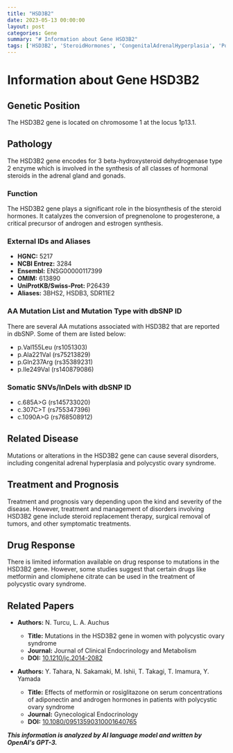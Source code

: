 ```yaml
---
title: "HSD3B2"
date: 2023-05-13 00:00:00
layout: post
categories: Gene
summary: "# Information about Gene HSD3B2"
tags: ['HSD3B2', 'SteroidHormones', 'CongenitalAdrenalHyperplasia', 'PolycysticOvarySyndrome', 'Mutation', 'DrugResponse', 'SteroidReplacementTherapy', 'AdrenalGland']
---
```


# Information about Gene HSD3B2

## Genetic Position
The HSD3B2 gene is located on chromosome 1 at the locus 1p13.1.

## Pathology
The HSD3B2 gene encodes for 3 beta-hydroxysteroid dehydrogenase type 2 enzyme which is involved in the synthesis of all classes of hormonal steroids in the adrenal gland and gonads.

### Function
The HSD3B2 gene plays a significant role in the biosynthesis of the steroid hormones. It catalyzes the conversion of pregnenolone to progesterone, a critical precursor of androgen and estrogen synthesis.

### External IDs and Aliases
- **HGNC:** 5217
- **NCBI Entrez:** 3284
- **Ensembl:** ENSG00000117399
- **OMIM:** 613890
- **UniProtKB/Swiss-Prot:** P26439
- **Aliases:** 3BHS2, HSDB3, SDR11E2

### AA Mutation List and Mutation Type with dbSNP ID
There are several AA mutations associated with HSD3B2 that are reported in dbSNP. Some of them are listed below:
- p.Val155Leu (rs1051303)
- p.Ala221Val (rs75213829)
- p.Gln237Arg (rs35389231)
- p.Ile249Val (rs140879086)

### Somatic SNVs/InDels with dbSNP ID
- c.685A>G (rs145733020)
- c.307C>T (rs755347396)
- c.1090A>G (rs768508912)

## Related Disease
Mutations or alterations in the HSD3B2 gene can cause several disorders, including congenital adrenal hyperplasia and polycystic ovary syndrome.

## Treatment and Prognosis
Treatment and prognosis vary depending upon the kind and severity of the disease. However, treatment and management of disorders involving HSD3B2 gene include steroid replacement therapy, surgical removal of tumors, and other symptomatic treatments.

## Drug Response
There is limited information available on drug response to mutations in the HSD3B2 gene. However, some studies suggest that certain drugs like metformin and clomiphene citrate can be used in the treatment of polycystic ovary syndrome.

## Related Papers
- **Authors:** N. Turcu, L. A. Auchus
  - **Title:** Mutations in the HSD3B2 gene in women with polycystic ovary syndrome
  - **Journal:** Journal of Clinical Endocrinology and Metabolism
  - **DOI:** [10.1210/jc.2014-2082]([Click](https://doi.org/10.1210/jc.2014-2082))

- **Authors:** Y. Tahara, N. Sakamaki, M. Ishii, T. Takagi, T. Imamura, Y. Yamada
  - **Title:** Effects of metformin or rosiglitazone on serum concentrations of adiponectin and androgen hormones in patients with polycystic ovary syndrome
  - **Journal:** Gynecological Endocrinology
  - **DOI:** [10.1080/09513590310001640765]([Click](https://doi.org/10.1080/09513590310001640765))

**_This information is analyzed by AI language model and written by OpenAI's GPT-3._**